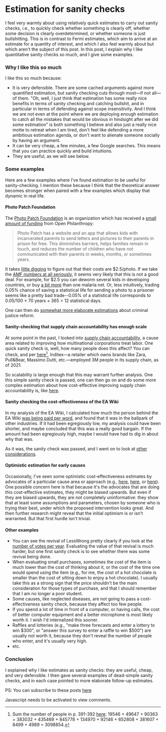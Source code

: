 Estimation for sanity checks
============================

I feel very warmly about using relatively quick estimates to carry out sanity checks, i.e., to quickly check whether something is clearly off, whether some decision is clearly overdetermined, or whether someone is just bullshitting. This is in contrast to Fermi estimates, which aim to arrive at an estimate for a quantity of interest, and which I also feel warmly about but which aren't the subject of this post. In this post, I explain why I like quantitative sanity checks so much, and I give some examples.

### Why I like this so much

I like this so much because:

- It is very defensible. There are some cached arguments against more quantified estimation, but sanity checking cuts through most—if not all—of them. "Oh, well, I just think that estimation has some really nice benefits in terms of sanity checking and catching bullshit, and in particular in terms of defending against scope insensitivity. And I think we are not even at the point where we are deploying enough estimation to catch all the mistakes that would be obvious in hindsight after we did some estimation" is both something I believe and also just a really nice motte to retreat when I am tired, don't feel like defending a more ambitious estimation agenda, or don't want to alienate someone socially by having an argument. 
- It can be very cheap, a few minutes, a few Google searches. This means that you can practice quickly and build intuitions.
- They are useful, as we will see below.

### Some examples

Here are a few examples where I’ve found estimation to be useful for sanity-checking. I mention these because I think that the theoretical answer becomes stronger when paired with a few examples which display that dynamic in real life. 

#### Photo Patch Foundation

The [Photo Patch Foundation](https://photopatch.org/) is an organization which has received a [small amount of funding](https://www.openphilanthropy.org/grants/photo-patch-foundation-general-support-2019/) from Open Philanthropy:

> Photo Patch has a website and an app that allows kids with incarcerated parents to send letters and pictures to their parents in prison for free. This diminishes barriers, helps families remain in touch, and reduces the number of children who have not communicated with their parents in weeks, months, or sometimes years.

It takes [little digging](https://donorbox.org/patching-relationships-with-letters-photos-2) to figure out that their costs are $2.5/photo. If we take the [AMF numbers at all seriously](https://forum.effectivealtruism.org/posts/4Qdjkf8PatGBsBExK/adding-quantified-uncertainty-to-givewell-s-cost), it seems very likely that this is not a good deal. For example, for $2.5 you can deworm several kids in developing countries, or buy [a bit more](https://www.againstmalaria.com/DollarsPerNet.aspx) than one malaria net. Or, less intuitively, trading 0.05% chance of saving a statistical life for sending a photo to a prisoner seems like a pretty bad trade--0.05% of a statistical life corresponds to 0.05/100 × 70 years × 365 = 12 statistical days.

One can then do [somewhat more elaborate estimations](https://forum.effectivealtruism.org/posts/h2N9qEbvQ6RHABcae/a-critical-review-of-open-philanthropy-s-bet-on-criminal) about criminal justice reform.

#### Sanity-checking that supply chain accountability has enough scale

At some point in the past, I looked into [supply chain accountability](https://forum.effectivealtruism.org/posts/ME4zE34KBSYnt6hGp/new-cause-proposal-international-supply-chain-accountability), a cause area related to improving how multinational corporations treat labor. One quick sanity check is, well, how many people does this affect? You can check, and per [here](https://static.inditex.com/annual_report_2021/es/documentos/informe-de-gestion-integrado-2021.pdf)[^1], Inditex—a retailer which owns brands like Zara, Pull&Bear, Massimo Dutti, etc.—employed 3M people in its supply chain, as of 2021.

So scalability is large enough that this may warrant further analysis. One this simple sanity check is passed, one can then go on and do some more complex estimation about how cost-effective improving supply chain accountability is, like [here](https://www.getguesstimate.com/models/14645). 

[^1]: Sum the number of people in p. 391-392 [here](https://static.inditex.com/annual_report_2021/es/documentos/informe-de-gestion-integrado-2021.pdf): 19546 + 49647 + 90363 + 383032 + 435469 + 845778 + 134970 + 92146 + 652808 + 381607 + 8499 + 4989 = 3098854. 

#### Sanity checking the cost-effectiveness of the EA Wiki

In my analysis of the EA Wiki, I calculated how much the person behind the EA Wiki [was being paid per word](https://forum.effectivealtruism.org/posts/kTLR23dFRB5pJryvZ/external-evaluation-of-the-ea-wiki#Costs_per_word_compared_to_other_industries), and found that it was in the ballpark of other industries. If it had been egregiously low, my analysis could have been shorter, and maybe concluded that this was a really good bargain. If the amount had been egregiously high, maybe I would have had to dig in about why that was. 

As it was, the sanity check was passed, and I went on to look at [other considerations](https://forum.effectivealtruism.org/posts/kTLR23dFRB5pJryvZ/external-evaluation-of-the-ea-wiki#Evaluating_outcomes).

#### Optimistic estimation for early causes 

Occasionally, I've seen some optimistic cost-effectiveness estimates by advocates of a particular cause area or approach (e.g., [here](https://forum.effectivealtruism.org/posts/CcNY4MrT5QstNh4r7/cost-effectiveness-of-foods-for-global-catastrophes-even), [here](https://forum.effectivealtruism.org/posts/HqEmL7XAuuD5Pc4eg/evaluating-strongminds-how-strong-is-the-evidence), or [here](https://forum.effectivealtruism.org/posts/XpeamS2yTNhagxAip/remote-health-centers-in-uganda-a-cost-effective)). One possible concern here is that because it's the advocates that are doing this cost-effective estimates, they might be biased upwards. But even if they are biased upwards, they are not completely uninformative: they show that at least some assumptions and parameters, chosen by someone who is trying their best, under which the proposed intervention looks great. And then further research might reveal that the initial optimism is or isn't warranted. But that first hurdle isn't trivial.

#### Other examples

- You can see the revival of LessWrong pretty clearly if you look at the [number of votes per year](https://i.imgur.com/sPA5IAZ.png). Evaluating the value of that revival is much harder, but one first sanity check is to see whether there was some revival being done.
- When evaluating small purchases, sometimes the cost of the item is much lower than the cost of thinking about it, or the cost of the time one would spend using the item (e.g., for me, the cost of a hot chocolate is smaller than the cost of sitting down to enjoy a hot chocolate). I usually take this as a strong sign that the price shouldn't be the main consideration for those types of purchase, and that I should remember that I am no longer a poor student.
- Some causes, like neglected diseases, are not going to pass a cost-effectiveness sanity check, because they affect too few people.
- If you spend a lot of time in front of a computer, or having calls, the cost of better computer equipment and a better microphone is most likely worth it. I wish I'd internalized this sooner.
- Raffles and lotteries (e.g., "make three forecasts and enter a lottery to win $300", or "answer this survey to enter a raffle to win $500") are usually not worth it, because they don't reveal the number of people who enter, and it's usually very high.
- etc.

### Conclusion

I explained why I like estimates as sanity checks: they are useful, cheap, and very defensible. I then gave several examples of dead-simple sanity checks, and in each case pointed to more elaborate follow-up estimates. 

PS: You can subscribe to these posts [here](https://nunosempere.com/.subscribe/)

<p>
  <section id='isso-thread'>
  <noscript>Javascript needs to be activated to view comments.</noscript>
  </section>
</p>


